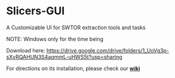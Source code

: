 # Slicers-GUI
A Customizable UI for SWTOR extraction tools and tasks

NOTE: Windows only for the time being

Download here: https://drive.google.com/drive/folders/1_UoVg3p-sXvRQAHUN3S4aqmmL-uHWS5t?usp=sharing

For directions on its installation, please check our [**wiki**](https://github.com/SWTOR-Slicers/WikiPedia/wiki/Slicers-GUI-Installation)
